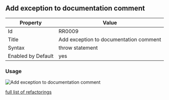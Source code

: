 ## Add exception to documentation comment

Property | Value
--- | ---
Id|RR0009
Title|Add exception to documentation comment
Syntax|throw statement
Enabled by Default|yes

### Usage

![Add exception to documentation comment](../../images/refactorings/AddExceptionToDocumentationComment.png)

[full list of refactorings](Refactorings.md)